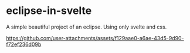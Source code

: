# eclipse-in-svelte

A simple beautiful project of an eclipse. Using only svelte and css.


https://github.com/user-attachments/assets/f129aae0-a6ae-43d5-9d90-f72ef236d09b


